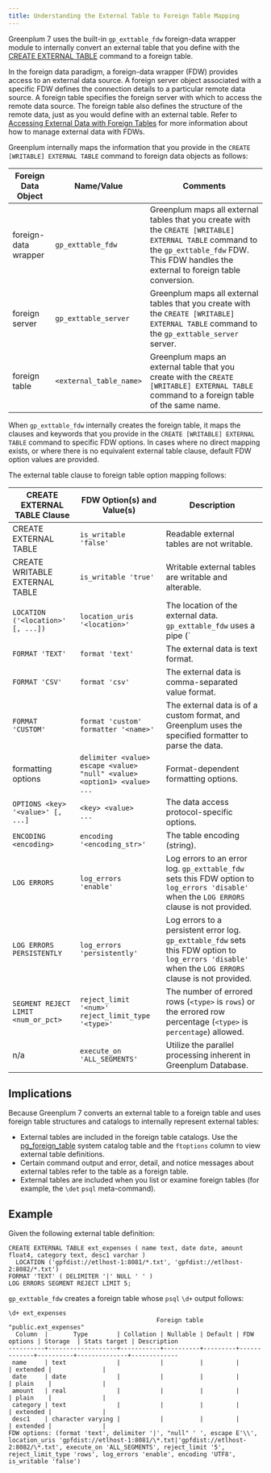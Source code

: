 ```yaml
---
title: Understanding the External Table to Foreign Table Mapping
---
```


Greenplum 7 uses the built-in `gp_exttable_fdw` foreign-data wrapper module to internally convert an external table that you define with the [CREATE EXTERNAL TABLE](../../ref_guide/sql_commands/CREATE_EXTERNAL_TABLE.html) command to a foreign table.

In the foreign data paradigm, a foreign-data wrapper (FDW) provides access to an external data source. A foreign server object associated with a specific FDW defines the connection details to a particular remote data source. A foreign table specifies the foreign server with which to access the remote data source. The foreign table also defines the structure of the remote data, just as you would define with an external table. Refer to [Accessing External Data with Foreign Tables](g-foreign.html) for more information about how to manage external data with FDWs.

Greenplum internally maps the information that you provide in the `CREATE [WRITABLE] EXTERNAL TABLE` command to foreign data objects as follows:

| Foreign Data Object | Name/Value | Comments |
|----------|-------------|----------|
| foreign-data wrapper | `gp_exttable_fdw` |  Greenplum maps all external tables that you create with the `CREATE [WRITABLE] EXTERNAL TABLE` command to the `gp_exttable_fdw` FDW. This FDW handles the external to foreign table conversion. |
| foreign server | `gp_exttable_server` |  Greenplum maps all external tables that you create with the `CREATE [WRITABLE] EXTERNAL TABLE` command to the `gp_exttable_server` server. |
| foreign table | `<external_table_name>` |  Greenplum maps an external table that you create with the `CREATE [WRITABLE] EXTERNAL TABLE` command to a foreign table of the same name. |

When `gp_exttable_fdw` internally creates the foreign table, it maps the clauses and keywords that you provide in the `CREATE [WRITABLE] EXTERNAL TABLE` command to specific FDW options. In cases where no direct mapping exists, or where there is no equivalent external table clause, default FDW option values are provided.

The external table clause to foreign table option mapping follows:

| CREATE EXTERNAL TABLE Clause | FDW Option(s) and Value(s) | Description |
|----------|---------------------------|--------------------|
| CREATE EXTERNAL TABLE | `is_writable 'false'` | Readable external tables are not writable. |
| CREATE WRITABLE EXTERNAL TABLE | `is_writable 'true'` | Writable external tables are writable and alterable. |
| `LOCATION ('<location>' [, ...])` | `location_uris '<location>'` |  The location of the external data. `gp_exttable_fdw` uses a pipe (`|`) character to separate locations when you provide more than one.  |
| `FORMAT 'TEXT'` | `format 'text'` |  The external data is text format. |
| `FORMAT 'CSV'` | `format 'csv'` |  The external data is comma-separated value format. |
| `FORMAT 'CUSTOM'` | `format 'custom' formatter '<name>'` |  The external data is of a custom format, and Greenplum uses the specified formatter to parse the data. |
| formatting options | `delimiter <value>`</br> `escape <value>`</br> `"null" <value>`</br> `<option1> <value>`</br>`...` | Format-dependent formatting options. |
| `OPTIONS <key> '<value>' [, ...]` | `<key> <value>`</br>`...` |  The data access protocol-specific options. |
| `ENCODING <encoding>` | `encoding '<encoding_str>'` |  The table encoding (string). |
| `LOG ERRORS` | `log_errors 'enable'` | Log errors to an error log. `gp_exttable_fdw` sets this FDW option to `log_errors 'disable'` when the `LOG ERRORS` clause is not provided. |
| `LOG ERRORS PERSISTENTLY` | `log_errors 'persistently'` | Log errors to a persistent error log. `gp_exttable_fdw` sets this FDW option to `log_errors 'disable'` when the `LOG ERRORS` clause is not provided. |
| `SEGMENT REJECT LIMIT <num_or_pct>` | `reject_limit '<num>' reject_limit_type '<type>'` |  The number of errored rows (`<type>` is `rows`) or the errored row percentage (`<type>` is `percentage`) allowed.  |
| n/a | `execute_on 'ALL_SEGMENTS'` | Utilize the parallel processing inherent in Greenplum Database. |

## <a id="implications"></a>Implications

Because Greenplum 7 converts an external table to a foreign table and uses foreign table structures and catalogs to internally represent external tables:

- External tables are included in the foreign table catalogs. Use the [pg_foreign_table](../../ref_guide/system_catalogs/pg_foreign_table.html) system catalog table and the `ftoptions` column to view external table definitions.
- Certain command output and error, detail, and notice messages about external tables refer to the table as a foreign table.
- External tables are included when you list or examine foreign tables (for example, the `\det` `psql` meta-command).

## <a id="example"></a>Example

Given the following external table definition:

```
CREATE EXTERNAL TABLE ext_expenses ( name text, date date, amount float4, category text, desc1 varchar )
  LOCATION ('gpfdist://etlhost-1:8081/*.txt', 'gpfdist://etlhost-2:8082/*.txt')
FORMAT 'TEXT' ( DELIMITER '|' NULL ' ' )
LOG ERRORS SEGMENT REJECT LIMIT 5;
```

`gp_exttable_fdw` creates a foreign table whose `psql` `\d+` output follows:

```
\d+ ext_expenses
                                         Foreign table "public.ext_expenses"
  Column  |       Type        | Collation | Nullable | Default | FDW options | Storage  | Stats target | Description 
----------+-------------------+-----------+----------+---------+-------------+----------+--------------+-------------
 name     | text              |           |          |         |             | extended |              | 
 date     | date              |           |          |         |             | plain    |              | 
 amount   | real              |           |          |         |             | plain    |              | 
 category | text              |           |          |         |             | extended |              | 
 desc1    | character varying |           |          |         |             | extended |              | 
FDW options: (format 'text', delimiter '|', "null" ' ', escape E'\\', location_uris 'gpfdist://etlhost-1:8081/\*.txt|'gpfdist://etlhost-2:8082/\*.txt', execute_on 'ALL_SEGMENTS', reject_limit '5', reject_limit_type 'rows', log_errors 'enable', encoding 'UTF8', is_writable 'false')
```


